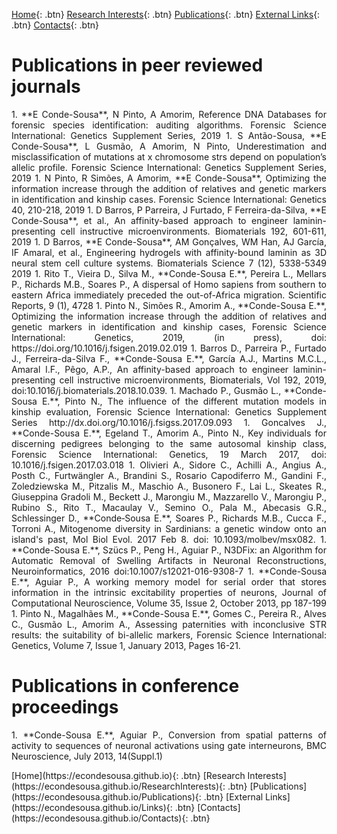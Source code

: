 [Home](https://econdesousa.github.io){: .btn}
[Research Interests](https://econdesousa.github.io/ResearchInterests){: .btn}
[Publications](https://econdesousa.github.io/Publications){: .btn}
[External Links](https://econdesousa.github.io/Links){: .btn}
[Contacts](https://econdesousa.github.io/Contacts){: .btn}


# Publications in peer reviewed journals

<p align="justify">
1. **E Conde-Sousa**, N Pinto, A Amorim, Reference DNA Databases for forensic species identification: auditing algorithms. Forensic Science International: Genetics Supplement Series, 2019
1. S Antão-Sousa, **E Conde-Sousa**, L Gusmão, A Amorim, N Pinto, Underestimation and misclassification of mutations at x chromosome strs depend on population’s allelic profile. Forensic Science International: Genetics Supplement Series, 2019
1. N Pinto, R Simões, A Amorim, **E Conde-Sousa**, Optimizing the information increase through the addition of relatives and genetic markers in identification and kinship cases. Forensic Science International: Genetics 40, 210-218, 2019
1. D Barros, P Parreira, J Furtado, F Ferreira-da-Silva, **E Conde-Sousa**, et al., An affinity-based approach to engineer laminin-presenting cell instructive microenvironments. Biomaterials 192, 601-611, 2019
1. D Barros, **E Conde-Sousa**, AM Gonçalves, WM Han, AJ García, IF Amaral, et al., Engineering hydrogels with affinity-bound laminin as 3D neural stem cell culture systems. Biomaterials Science 7 (12), 5338-5349 2019
1. Rito T., Vieira D., Silva M., **Conde-Sousa E.**, Pereira L., Mellars P., Richards M.B., Soares P., A dispersal of Homo sapiens from southern to eastern Africa immediately preceded the out-of-Africa migration. Scientific Reports, 9 (1), 4728
1. Pinto N., Simões R., Amorim A., **Conde-Sousa E.**, Optimizing the information increase through the addition of relatives and genetic markers in identification and kinship cases, Forensic Science International: Genetics, 2019, (in press), doi: https://doi.org/10.1016/j.fsigen.2019.02.019
1. Barros D., Parreira P., Furtado J., Ferreira-da-Silva F., **Conde-Sousa E.**, García A.J., Martins M.C.L., Amaral I.F., Pêgo, A.P., An affinity-based approach to engineer laminin-presenting cell instructive microenvironments, Biomaterials, Vol 192, 2019, doi:10.1016/j.biomaterials.2018.10.039.
1. Machado P., Gusmão L., **Conde-Sousa E.**, Pinto N., The influence of the different mutation models in kinship evaluation, Forensic Science International: Genetics Supplement Series http://dx.doi.org/10.1016/j.fsigss.2017.09.093
1. Goncalves J., **Conde-Sousa E.**, Egeland T., Amorim A., Pinto N., Key individuals for discerning pedigrees belonging to the same autosomal kinship class, Forensic Science International: Genetics, 19 March 2017, doi: 10.1016/j.fsigen.2017.03.018
1. Olivieri A., Sidore C., Achilli A., Angius A., Posth C., Furtwängler A., Brandini S., Rosario Capodiferro M., Gandini F., Zoledziewska M., Pitzalis M., Maschio A., Busonero F., Lai L., Skeates R., Giuseppina Gradoli M., Beckett J., Marongiu M., Mazzarello V., Marongiu P., Rubino S., Rito T., Macaulay V., Semino O., Pala M., Abecasis G.R., Schlessinger D., **Conde‑Sousa E.**, Soares P., Richards M.B., Cucca F., Torroni A., Mitogenome diversity in Sardinians: a genetic window onto an island's past, Mol Biol Evol. 2017 Feb 8. doi: 10.1093/molbev/msx082.
1. **Conde-Sousa E.**, Szücs P., Peng H., Aguiar P., N3DFix: an Algorithm for Automatic Removal of Swelling Artifacts in Neuronal Reconstructions, Neuroinformatics, 2016 doi:10.1007/s12021-016-9308-7
1. **Conde-Sousa E.**, Aguiar P., A working memory model for serial order that stores information in the intrinsic excitability properties of neurons, Journal of Computational Neuroscience, Volume 35, Issue 2, October 2013, pp 187-199
1. Pinto N., Magalhães M., **Conde-Sousa E.**, Gomes C., Pereira R., Alves C., Gusmão L., Amorim A., Assessing paternities with inconclusive STR results: the suitability of bi-allelic markers, Forensic Science International: Genetics, Volume 7, Issue 1, January 2013, Pages 16-21.
</p>

# Publications in conference proceedings

<p align="justify">
1.  **Conde-Sousa E.**, Aguiar P., Conversion from spatial patterns of activity to sequences of neuronal activations using gate interneurons, BMC Neuroscience, July 2013, 14(Suppl.1)
</p>
[Home](https://econdesousa.github.io){: .btn}
[Research Interests](https://econdesousa.github.io/ResearchInterests){: .btn}
[Publications](https://econdesousa.github.io/Publications){: .btn}
[External Links](https://econdesousa.github.io/Links){: .btn}
[Contacts](https://econdesousa.github.io/Contacts){: .btn}

